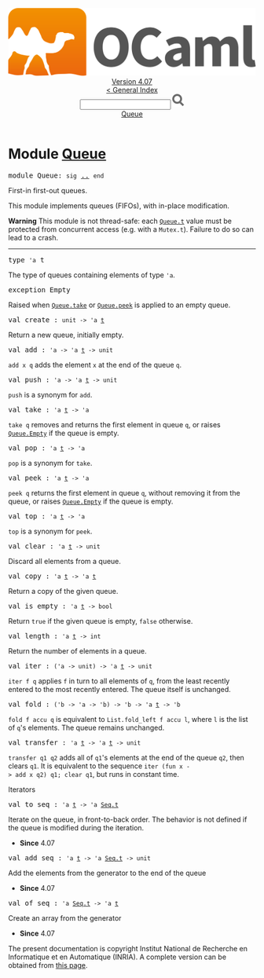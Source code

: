 <!-- ((! set title API !)) ((! set documentation !)) ((! set api !)) ((! set nobreadcrumb !)) -->
<div class="api"><header><nav class="toc brand"><a class="brand" href="https://ocaml.org/"><img src="colour-logo-gray.svg" class="svg" alt="OCaml"></a></nav><nav class="toc"><div class="toc_version"><a href="/docs" id="version-select">Version 4.07</a></div><a href="index.html">&lt; General Index</a><div class="api_search"><input type="text" name="apisearch" id="api_search" oninput="mySearch(false);" onkeypress="this.oninput();" onclick="this.oninput();" onpaste="this.oninput();">
<img src="search_icon.svg" alt="Search" class="svg" onclick="mySearch(false)"></div>
<div id="search_results"></div><div class="toc_title"><a href="#top">Queue</a></div><ul></ul></nav></header>

<h1>Module <a href="type_Queue.html">Queue</a></h1>

<pre><span id="MODULEQueue"><span class="keyword">module</span> Queue</span>: <code class="code"><span class="keyword">sig</span></code> <a href="Queue.html">..</a> <code class="code"><span class="keyword">end</span></code></pre><div class="info module top">
<div class="info-desc">
<p>First-in first-out queues.</p>

<p>This module implements queues (FIFOs), with in-place modification.</p>

<p><b>Warning</b> This module is not thread-safe: each <a href="Queue.html#TYPEt"><code class="code"><span class="constructor">Queue</span>.t</code></a> value
   must be protected from concurrent access (e.g. with a <code class="code"><span class="constructor">Mutex</span>.t</code>).
   Failure to do so can lead to a crash.</p>
</div>
</div>
<hr width="100%">

<pre><span id="TYPEt"><span class="keyword">type</span> <code class="type">'a</code> t</span> </pre>
<div class="info ">
<div class="info-desc">
<p>The type of queues containing elements of type <code class="code"><span class="keywordsign">'</span>a</code>.</p>
</div>
</div>


<pre><span id="EXCEPTIONEmpty"><span class="keyword">exception</span> Empty</span></pre>
<div class="info ">
<div class="info-desc">
<p>Raised when <a href="Queue.html#VALtake"><code class="code"><span class="constructor">Queue</span>.take</code></a> or <a href="Queue.html#VALpeek"><code class="code"><span class="constructor">Queue</span>.peek</code></a> is applied to an empty queue.</p>
</div>
</div>

<pre><span id="VALcreate"><span class="keyword">val</span> create</span> : <code class="type">unit -&gt; 'a <a href="Queue.html#TYPEt">t</a></code></pre><div class="info ">
<div class="info-desc">
<p>Return a new queue, initially empty.</p>
</div>
</div>

<pre><span id="VALadd"><span class="keyword">val</span> add</span> : <code class="type">'a -&gt; 'a <a href="Queue.html#TYPEt">t</a> -&gt; unit</code></pre><div class="info ">
<div class="info-desc">
<p><code class="code">add&nbsp;x&nbsp;q</code> adds the element <code class="code">x</code> at the end of the queue <code class="code">q</code>.</p>
</div>
</div>

<pre><span id="VALpush"><span class="keyword">val</span> push</span> : <code class="type">'a -&gt; 'a <a href="Queue.html#TYPEt">t</a> -&gt; unit</code></pre><div class="info ">
<div class="info-desc">
<p><code class="code">push</code> is a synonym for <code class="code">add</code>.</p>
</div>
</div>

<pre><span id="VALtake"><span class="keyword">val</span> take</span> : <code class="type">'a <a href="Queue.html#TYPEt">t</a> -&gt; 'a</code></pre><div class="info ">
<div class="info-desc">
<p><code class="code">take&nbsp;q</code> removes and returns the first element in queue <code class="code">q</code>,
   or raises <a href="Queue.html#EXCEPTIONEmpty"><code class="code"><span class="constructor">Queue</span>.<span class="constructor">Empty</span></code></a> if the queue is empty.</p>
</div>
</div>

<pre><span id="VALpop"><span class="keyword">val</span> pop</span> : <code class="type">'a <a href="Queue.html#TYPEt">t</a> -&gt; 'a</code></pre><div class="info ">
<div class="info-desc">
<p><code class="code">pop</code> is a synonym for <code class="code">take</code>.</p>
</div>
</div>

<pre><span id="VALpeek"><span class="keyword">val</span> peek</span> : <code class="type">'a <a href="Queue.html#TYPEt">t</a> -&gt; 'a</code></pre><div class="info ">
<div class="info-desc">
<p><code class="code">peek&nbsp;q</code> returns the first element in queue <code class="code">q</code>, without removing
   it from the queue, or raises <a href="Queue.html#EXCEPTIONEmpty"><code class="code"><span class="constructor">Queue</span>.<span class="constructor">Empty</span></code></a> if the queue is empty.</p>
</div>
</div>

<pre><span id="VALtop"><span class="keyword">val</span> top</span> : <code class="type">'a <a href="Queue.html#TYPEt">t</a> -&gt; 'a</code></pre><div class="info ">
<div class="info-desc">
<p><code class="code">top</code> is a synonym for <code class="code">peek</code>.</p>
</div>
</div>

<pre><span id="VALclear"><span class="keyword">val</span> clear</span> : <code class="type">'a <a href="Queue.html#TYPEt">t</a> -&gt; unit</code></pre><div class="info ">
<div class="info-desc">
<p>Discard all elements from a queue.</p>
</div>
</div>

<pre><span id="VALcopy"><span class="keyword">val</span> copy</span> : <code class="type">'a <a href="Queue.html#TYPEt">t</a> -&gt; 'a <a href="Queue.html#TYPEt">t</a></code></pre><div class="info ">
<div class="info-desc">
<p>Return a copy of the given queue.</p>
</div>
</div>

<pre><span id="VALis_empty"><span class="keyword">val</span> is_empty</span> : <code class="type">'a <a href="Queue.html#TYPEt">t</a> -&gt; bool</code></pre><div class="info ">
<div class="info-desc">
<p>Return <code class="code"><span class="keyword">true</span></code> if the given queue is empty, <code class="code"><span class="keyword">false</span></code> otherwise.</p>
</div>
</div>

<pre><span id="VALlength"><span class="keyword">val</span> length</span> : <code class="type">'a <a href="Queue.html#TYPEt">t</a> -&gt; int</code></pre><div class="info ">
<div class="info-desc">
<p>Return the number of elements in a queue.</p>
</div>
</div>

<pre><span id="VALiter"><span class="keyword">val</span> iter</span> : <code class="type">('a -&gt; unit) -&gt; 'a <a href="Queue.html#TYPEt">t</a> -&gt; unit</code></pre><div class="info ">
<div class="info-desc">
<p><code class="code">iter&nbsp;f&nbsp;q</code> applies <code class="code">f</code> in turn to all elements of <code class="code">q</code>,
   from the least recently entered to the most recently entered.
   The queue itself is unchanged.</p>
</div>
</div>

<pre><span id="VALfold"><span class="keyword">val</span> fold</span> : <code class="type">('b -&gt; 'a -&gt; 'b) -&gt; 'b -&gt; 'a <a href="Queue.html#TYPEt">t</a> -&gt; 'b</code></pre><div class="info ">
<div class="info-desc">
<p><code class="code">fold&nbsp;f&nbsp;accu&nbsp;q</code> is equivalent to <code class="code"><span class="constructor">List</span>.fold_left&nbsp;f&nbsp;accu&nbsp;l</code>,
   where <code class="code">l</code> is the list of <code class="code">q</code>'s elements. The queue remains
   unchanged.</p>
</div>
</div>

<pre><span id="VALtransfer"><span class="keyword">val</span> transfer</span> : <code class="type">'a <a href="Queue.html#TYPEt">t</a> -&gt; 'a <a href="Queue.html#TYPEt">t</a> -&gt; unit</code></pre><div class="info ">
<div class="info-desc">
<p><code class="code">transfer&nbsp;q1&nbsp;q2</code> adds all of <code class="code">q1</code>'s elements at the end of
   the queue <code class="code">q2</code>, then clears <code class="code">q1</code>. It is equivalent to the
   sequence <code class="code">iter&nbsp;(<span class="keyword">fun</span>&nbsp;x&nbsp;<span class="keywordsign">-&gt;</span>&nbsp;add&nbsp;x&nbsp;q2)&nbsp;q1;&nbsp;clear&nbsp;q1</code>, but runs
   in constant time.</p>
</div>
</div>
<h7 id="6_Iterators">Iterators</h7>
<pre><span id="VALto_seq"><span class="keyword">val</span> to_seq</span> : <code class="type">'a <a href="Queue.html#TYPEt">t</a> -&gt; 'a <a href="Seq.html#TYPEt">Seq.t</a></code></pre><div class="info ">
<div class="info-desc">
<p>Iterate on the queue, in front-to-back order.
    The behavior is not defined if the queue is modified
    during the iteration.</p>
</div>
<ul class="info-attributes">
<li><b>Since</b> 4.07</li>
</ul>
</div>

<pre><span id="VALadd_seq"><span class="keyword">val</span> add_seq</span> : <code class="type">'a <a href="Queue.html#TYPEt">t</a> -&gt; 'a <a href="Seq.html#TYPEt">Seq.t</a> -&gt; unit</code></pre><div class="info ">
<div class="info-desc">
<p>Add the elements from the generator to the end of the queue</p>
</div>
<ul class="info-attributes">
<li><b>Since</b> 4.07</li>
</ul>
</div>

<pre><span id="VALof_seq"><span class="keyword">val</span> of_seq</span> : <code class="type">'a <a href="Seq.html#TYPEt">Seq.t</a> -&gt; 'a <a href="Queue.html#TYPEt">t</a></code></pre><div class="info ">
<div class="info-desc">
<p>Create an array from the generator</p>
</div>
<ul class="info-attributes">
<li><b>Since</b> 4.07</li>
</ul>
</div>

<div class="copyright">The present documentation is copyright Institut National de Recherche en Informatique et en Automatique (INRIA). A complete version can be obtained from <a href="http://caml.inria.fr/pub/docs/manual-ocaml/">this page</a>.</div></div>